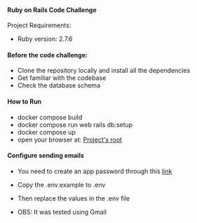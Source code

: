 #### Ruby on Rails Code Challenge

Project Requirements:

* Ruby version: 2.7.6

#### Before the code challenge:

* Clone the repository locally and install all the dependencies
* Get familiar with the codebase
* Check the database schema


#### How to Run
- docker compose build
- docker compose run web rails db:setup
- docker compose up
- open your browser at: [Project's root](http://localhost:3000)


#### Configure sending emails
- You need to create an app password through this [link](https://myaccount.google.com/apppasswords)
- Copy the .env.example to .env
- Then replace the values in the .env file

- OBS: It was tested using Gmail